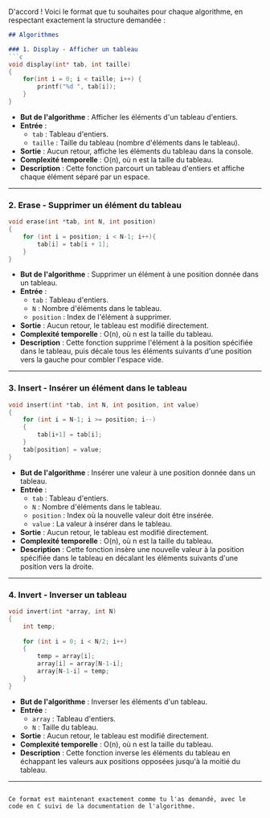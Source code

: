 D'accord ! Voici le format que tu souhaites pour chaque algorithme, en respectant exactement la structure demandée :

```markdown
## Algorithmes

### 1. Display - Afficher un tableau
```c
void display(int* tab, int taille)
{
    for(int i = 0; i < taille; i++) {
        printf("%d ", tab[i]);
    }
}
```
- **But de l'algorithme** : Afficher les éléments d'un tableau d'entiers.
- **Entrée** :
  - `tab` : Tableau d'entiers.
  - `taille` : Taille du tableau (nombre d'éléments dans le tableau).
- **Sortie** : Aucun retour, affiche les éléments du tableau dans la console.
- **Complexité temporelle** : O(n), où n est la taille du tableau.
- **Description** : Cette fonction parcourt un tableau d'entiers et affiche chaque élément séparé par un espace.

---

### 2. Erase - Supprimer un élément du tableau
```c
void erase(int *tab, int N, int position)
{
    for (int i = position; i < N-1; i++){
        tab[i] = tab[i + 1];
    }
}
```
- **But de l'algorithme** : Supprimer un élément à une position donnée dans un tableau.
- **Entrée** : 
  - `tab` : Tableau d'entiers.
  - `N` : Nombre d'éléments dans le tableau.
  - `position` : Index de l'élément à supprimer.
- **Sortie** : Aucun retour, le tableau est modifié directement.
- **Complexité temporelle** : O(n), où n est la taille du tableau.
- **Description** : Cette fonction supprime l'élément à la position spécifiée dans le tableau, puis décale tous les éléments suivants d'une position vers la gauche pour combler l'espace vide.

---

### 3. Insert - Insérer un élément dans le tableau
```c
void insert(int *tab, int N, int position, int value)
{
    for (int i = N-1; i >= position; i--)
    {
        tab[i+1] = tab[i];
    }
    tab[position] = value;
}
```
- **But de l'algorithme** : Insérer une valeur à une position donnée dans un tableau.
- **Entrée** : 
  - `tab` : Tableau d'entiers.
  - `N` : Nombre d'éléments dans le tableau.
  - `position` : Index où la nouvelle valeur doit être insérée.
  - `value` : La valeur à insérer dans le tableau.
- **Sortie** : Aucun retour, le tableau est modifié directement.
- **Complexité temporelle** : O(n), où n est la taille du tableau.
- **Description** : Cette fonction insère une nouvelle valeur à la position spécifiée dans le tableau en décalant les éléments suivants d'une position vers la droite.

---

### 4. Invert - Inverser un tableau
```c
void invert(int *array, int N)
{
    int temp;
    
    for (int i = 0; i < N/2; i++)
    {
        temp = array[i];
        array[i] = array[N-1-i];
        array[N-1-i] = temp;
    }
}
```
- **But de l'algorithme** : Inverser les éléments d'un tableau.
- **Entrée** : 
  - `array` : Tableau d'entiers.
  - `N` : Taille du tableau.
- **Sortie** : Aucun retour, le tableau est modifié directement.
- **Complexité temporelle** : O(n), où n est la taille du tableau.
- **Description** : Cette fonction inverse les éléments du tableau en échappant les valeurs aux positions opposées jusqu'à la moitié du tableau.

---

```

Ce format est maintenant exactement comme tu l'as demandé, avec le code en C suivi de la documentation de l'algorithme.